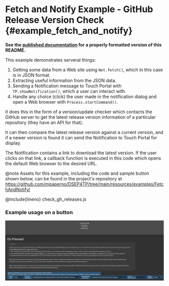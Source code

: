 # Fetch and Notify Example - GitHub Release Version Check {#example_fetch_and_notify}

<div class="hide-on-site">

**See the [published documentation](https://mpaperno.github.io/DSEP4TP/example_fetch_and_notify.html) for a properly formatted version of this README.**
</div>

This example demonstrates serveral things:
1. Getting some data from a Web site using `Net.fetch()`, which in this case is in JSON format.
2. Extracting useful information from the JSON data.
3. Sending a Notification message to Touch Portal with `TP.showNotification()`, which a user can interact with.
4. Handle any choice (click) the user made in the notification dialog and open a Web browser with `Process.startCommand()`.

It does this in the form of a version/update checker which contacts the GitHub server to get the latest
release version information of a particular repository (they have an API for that).

It can then compare the latest release version against a current version, and if a newer version is found it can send the Notification to Touch Portal for display.

The Notification contains a link to download the latest version. If the user clicks on that link, a callback function is executed in this code which
opens the default Web browser to the desired URL.

@note Assets for this example, including the code and sample button shown below, can be found in the project's repository at<br />
https://github.com/mpaperno/DSEP4TP/tree/main/resources/examples/FetchAndNotify/

@include{lineno} check_gh_releases.js

### Example usage on a button

<a href="example_check_gh_release_button_flow.png" target="image" title="Click for full version in new window.">
<img src="example_check_gh_release_button_flow.png" />
</a>
